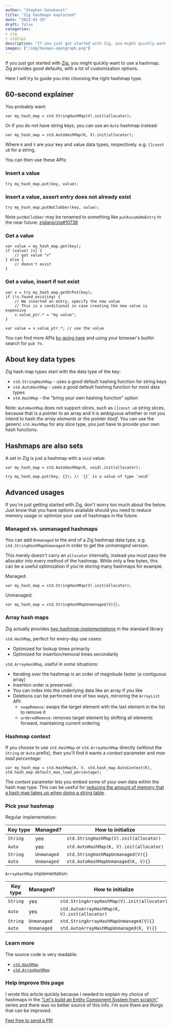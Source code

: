 ```yaml
---
author: "Stephen Gutekanst"
title: "Zig hashmaps explained"
date: "2022-01-29"
draft: false
categories:
- zig
- zigtips
description: "If you just got started with Zig, you might quickly want to use a hashmap. Zig provides good defaults, with a lot of customization options."
images: ["/img/hexops-opengraph.png"]
---
```


If you just got started with [Zig](https://ziglang.org), you might quickly want to use a hashmap. Zig provides good defaults, with a lot of customization options.

Here I will try to guide you into choosing the right hashmap type.

## 60-second explainer

You probably want:

```zig
var my_hash_map = std.StringHashMap(V).init(allocator);
```

Or if you do not have string keys, you can use an `Auto` hashmap instead:

```zig
var my_hash_map = std.AutoHashMap(K, V).init(allocator);
```

Where `K` and `V` are your key and value data types, respectively. e.g. `[]const u8` for a string.

You can then use these APIs:

### Insert a value

```zig
try my_hash_map.put(key, value);
```

### Insert a value, assert entry does not already exist

```zig
try my_hash_map.putNoClobber(key, value);
```

Note `putNoClobber` may be renamed to something like `putAssumeNoEntry` in the near future: [ziglang/zig#10736](https://github.com/ziglang/zig/issues/10736)

### Get a value

```zig
var value = my_hash_map.get(key);
if (value) |v| {
    // got value "v"
} else {
    // doesn't exist
}
```

### Get a value, insert if not exist

```zig
var v = try my_hash_map.getOrPut(key);
if (!v.found_existing) {
    // We inserted an entry, specify the new value
    // This is a conditional in case creating the new value is expensive
    v.value_ptr.* = "my value";
}

var value = v.value_ptr.*; // use the value
```

You can find more APIs [by going here](https://github.com/ziglang/zig/blob/master/lib/std/hash_map.zig#L342) and using your browser's builtin search for `pub fn`.

## About key data types

Zig hash map types start with the data type of the key:

* `std.StringHashMap` - uses a good default hashing function for string keys
* `std.AutoHashMap` - uses a good default hashing function for most data types
* `std.HashMap` - the "bring your own hashing function" option

Note: `AutoHashMap` does not support _slices_, such as `[]const u8` string slices, because that is a pointer to an array and it is ambiguous whether or not you intend to hash _the array elements_ or _the pointer itself_. You can use the generic `std.HashMap` for any slice type, you just have to provide your own hash functions.

## Hashmaps are also sets

A set in Zig is just a hashmap with a `void` value:

```zig
var my_hash_map = std.AutoHashMap(K, void).init(allocator);

try my_hash_map.put(key, {}); // `{}` is a value of type `void`
```

## Advanced usages

If you're just getting started with Zig, don't worry too much about the below. Just know that you have options available should you need to reduce memory usage or optimize your use of hashmaps in the future.

### Managed vs. unmanaged hashmaps

You can add `Unmanaged` to the end of a Zig hashmap data type, e.g. `std.StringHashMapUnmanaged` in order to get the _unmanaged_ version.

This merely doesn't carry an `allocator` internally, instead you must pass the allocator into every method of the hashmap. While only a few bytes, this can be a useful optimization if you're storing many hashmaps for example.

Managed:

```zig
var my_hash_map = std.StringHashMap(V).init(allocator);
```

Unmanaged:

```zig
var my_hash_map = std.StringHashMapUnmanaged(V){};
```

### Array hash maps

Zig actually provides [_two hashmap implementations_](https://github.com/ziglang/zig/pull/5999) in the standard library

`std.HashMap`, perfect for every-day use cases:

* Optimized for lookup times primarily
* Optimized for insertion/removal times secondarily

`std.ArrayHashMap`, useful in _some_ situations:

* Iterating over the hashmap is an order of magnitude faster (a contiguous array)
* Insertion order is preserved.
* You can index into the underlying data like an array if you like
* Deletions can be performed one of two ways, mirroring the `ArrayList` API:
  * `swapRemove`: swaps the target element with the last element in the list to remove it
  * `orderedRemove`: removes target element by shifting all elements forward, maintaining current ordering

### Hashmap context

If you choose to use `std.HashMap` or `std.ArrayHashMap` directly (without the `String` or `Auto` prefix), then you'll find it wants a _context_ parameter and _max load percentage_:

```zig
var my_hash_map = std.HashMap(K, V, std.hash_map.AutoContext(K), std.hash_map.default_max_load_percentage);
```

The _context_ parameter lets you embed some of your own data within the hash map type. This can be useful for [reducing the amount of memory that a hash map takes up when doing a string table](https://zig.news/andrewrk/how-to-use-hash-map-contexts-to-save-memory-when-doing-a-string-table-3l33).

### Pick your hashmap

Regular implementation:

| Key type | Managed?    | How to initialize                            |
|----------|-------------|----------------------------------------------|
| `String` | yes         | `std.StringHashMap(V).init(allocator)`       |
| `Auto`   | yes         | `std.AutoHashMap(K, V).init(allocator)`      |
| `String` | `Unmanaged` | `std.StringHashMapUnmanaged(V){}`            |
| `Auto`   | `Unmanaged` | `std.AutoHashMapUnmanaged(K, V){}`           |

`ArrayHashMap` implementation:

| Key type | Managed?    | How to initialize                            |
|----------|-------------|----------------------------------------------|
| `String` | yes         | `std.StringArrayHashMap(V).init(allocator)`  |
| `Auto`   | yes         | `std.AutoArrayHashMap(K, V).init(allocator)` |
| `String` | `Unmanaged` | `std.StringArrayHashMapUnmanaged(V){}`       |
| `Auto`   | `Unmanaged` | `std.AutoArrayHashMapUnmanaged(K, V){}`      |

### Learn more

The source code is very readable:

* [`std.HashMap`](https://github.com/ziglang/zig/blob/master/lib/std/hash_map.zig)
* [`std.ArrayHashMap`](https://github.com/ziglang/zig/blob/master/lib/std/hash_map.zig)

### Help improve this page

I wrote this article quickly because I needed to explain my choice of hashmaps in the ["Let's build an Entity Component System from scratch"](https://devlog.hexops.com/categories/build-an-ecs/) series and there was no better source of this info. I'm sure there are things that can be improved.

[Feel free to send a PR!](https://github.com/hexops/devlog/blob/main/_posts/2022-01-29-zig-hashmaps-explained.md)
